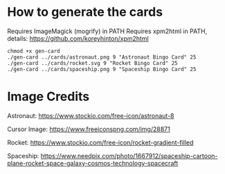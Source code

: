 
# How to generate the cards

Requires ImageMagick (mogrify) in PATH
Requires xpm2html in PATH, details: https://github.com/koreyhinton/xpm2html

```
chmod +x gen-card
./gen-card ../cards/astronaut.png 9 "Astronaut Bingo Card" 25
./gen-card ../cards/rocket.svg 9 "Rocket Bingo Card" 25
./gen-card ../cards/spaceship.png 9 "Spaceship Bingo Card" 25
```

# Image Credits

Astronaut: https://www.stockio.com/free-icon/astronaut-8

Cursor Image: https://www.freeiconspng.com/img/28871

Rocket: https://www.stockio.com/free-icon/rocket-gradient-filled

Spaceship: https://www.needpix.com/photo/1667912/spaceship-cartoon-plane-rocket-space-galaxy-cosmos-technology-spacecraft
